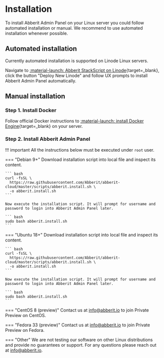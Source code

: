 # Installation

To install Abberit Admin Panel on your Linux server you could follow automated installation or manual. We recommend to use automated installation whenever possible.

## Automated installation

Currently automated installation is supported on Linode Linux servers.

Navigate to [:material-launch: Abberit StackScript on Linode](https://cloud.linode.com/stackscripts/745522){target=_blank}, click the button "Deploy New Linode" and follow UX prompts to install Abberit Admin Panel automatically.

## Manual installation

### Step 1. Install Docker

Follow official Docker instructions to [:material-launch: install Docker Engine](https://docs.docker.com/engine/install/){target=_blank} on your server.

### Step 2. Install Abberit Admin Panel

!!! important
    All the instructions below must be executed under `root` user.

=== "Debian 9+"
    Download installation script into local file and inspect its content.

    ``` bash
    curl -fsSL \
      https://raw.githubusercontent.com/Abberit/abberit-cloud/master/scripts/abberit.install.sh \
      -o abberit.install.sh
    ```

    Now execute the installation script. It will prompt for username and password to login into Abberit Admin Panel later.

    ``` bash
    sudo bash abberit.install.sh
    ```

=== "Ubuntu 18+"
    Download installation script into local file and inspect its content.

    ``` bash
    curl -fsSL \
      https://raw.githubusercontent.com/Abberit/abberit-cloud/master/scripts/abberit.install.sh \
      -o abberit.install.sh
    ```

    Now execute the installation script. It will prompt for username and password to login into Abberit Admin Panel later.

    ``` bash
    sudo bash abberit.install.sh
    ```

=== "CentOS 8 (preview)"
    Contact us at [info@abberit.io](mailto:info@abberit.io?subject=CentOS%20Private%20Preview) to join Private Preview on CentOS.

=== "Fedora 33 (preview)"
    Contact us at [info@abberit.io](mailto:info@abberit.io?subject=Fedora%20Private%20Preview) to join Private Preview on Fedora.

=== "Other"
    We are not testing our software on other Linux distributions and provide no guarantees or support. For any questions please reach out at [info@abberit.io](mailto:info@abberit.io?subject=Other%20Linux%20Distro).